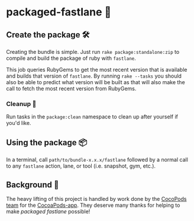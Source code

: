 # packaged-fastlane 🚀
## Create the package 🛠
Creating the bundle is simple. Just run `rake package:standalone:zip` to compile and build the package of ruby with `fastlane`. 

This job queries RubyGems to get the most recent version that is available and builds that version of `fastlane`. By running `rake --tasks` you should also be able to predict what version will be built as that will also make the call to fetch the most recent version from RubyGems.

### Cleanup 🚿
Run tasks in the `package:clean` namespace to clean up after yourself if you'd like.

## Using the package 📦
In a terminal, call `path/to/bundle-x.x.x/fastlane` followed by a normal call to any `fastlane` action, lane, or tool (i.e. snapshot, gym, etc.).

## Background 🍫
The heavy lifting of this project is handled by work done by the [CocoPods team](https://cocoapods.org/about#team) for the [CocoaPods-app](https://github.com/CocoaPods/CocoaPods-app). They deserve many thanks for helping to make _packaged fastlane_ possible!
